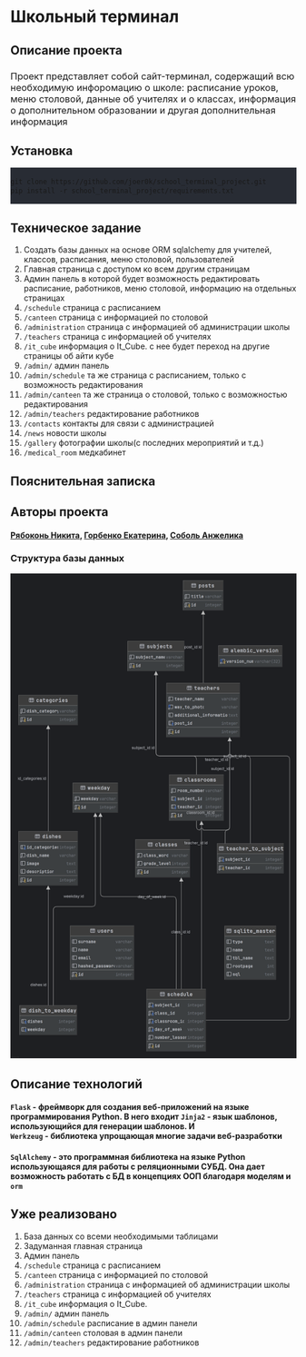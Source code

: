 <h1>Школьный терминал</h1>
<h2>Описание проекта</h2>
<h3 style="font-weight: normal">Проект представляет собой сайт-терминал, содержащий всю необходимую инфоромацию о школе: расписание уроков, меню столовой,
данные об учителях и о классах, информация о дополнительном образовании и другая дополнительная информация</h3>
<h2>Установка</h2>
    <div class="code-block">
        <pre id="code" style="background-color: #282c34"><code>
git clone https://github.com/joer0k/school_terminal_project.git 
pip install -r school_terminal_project/requirements.txt
        </code></pre>
    </div>
<h2>Техническое задание</h2>
<ol style="font-size: 14px">
    <li>Создать базы данных на основе ORM sqlalchemy для учителей, классов, расписания, меню столовой, пользователей</li>
    <li>Главная страница с доступом ко всем другим страницам</li>
    <li>Админ панель в которой будет возможность редактировать расписание, работников, меню столовой, информацию на отдельных страницах</li>
    <li><a><code>/schedule</code></a> страница с расписанием</li>
    <li><a><code>/canteen</code></a> страница с информацией по столовой</li>
    <li><a><code>/administration</code></a> страница с информацией об администрации школы</li>
    <li><a><code>/teachers</code></a> страница с информацией об учителях</li>
    <li><a><code>/it_cube</code></a> информация о It_Cube. с нее будет переход на другие страницы об айти кубе</li>
    <li><a><code>/admin/</code></a> админ панель</li>
    <li><a><code>/admin/schedule</code></a> та же страница с расписанием, только с возможность редактирования</li>
    <li><a><code>/admin/canteen</code></a> та же страница о столовой, только с возможностью редактирования</li>
    <li><a><code>/admin/teachers</code></a> редактирование работников</li>
    <li><a><code>/contacts</code></a> контакты для связи с администрацией</li>
    <li><a><code>/news</code></a> новости школы</li>
    <li><a><code>/gallery</code></a> фотографии школы(с последних мероприятий и т.д.)</li>
    <li><a><code>/medical_room</code></a> медкабинет</li>
</ol>


<h2>Пояснительная записка</h2>
<h2>Авторы проекта</h2>
<h4>
<a href='https://github.com/joer0k'>Рябоконь Никита</a>, <a href='https://github.com/Katja19999'>Горбенко
Екатерина</a>, <a href='https://github.com/AnzhelicaS'>Соболь Анжелика</a>
</h4>
<h3>Структура базы данных</h3>
<img src='https://github.com/joer0k/school_terminal_project/blob/Nikita/static/images/db_diagram.png'>
<h2>Описание технологий</h2>
<h4><a><code>Flask</code></a> - фреймворк для создания веб-приложений на языке программирования Python. В него
входит <a><code>Jinja2</code></a> - язык шаблонов, использующийся для генерации шаблонов. И <a><code>
Werkzeug</code></a> - библиотека упрощающая многие задачи веб-разработки</h2>
<h4><a><code>SqlAlchemy</a></code> - это программная библиотека на языке Python использующаяся для работы с реляционными
СУБД. Она дает возможность работать с БД в концепциях ООП благодаря моделям и <a><code>orm</code></a></h4>

<h2>Уже реализовано</h2>
<ol>
    <li>База данных со всеми необходимыми таблицами</li>
    <li>Задуманная главная страница</li>
    <li>Админ панель</li>
    <li><a><code>/schedule</code></a> страница с расписанием</li>
    <li><a><code>/canteen</code></a> страница с информацией по столовой</li>
    <li><a><code>/administration</code></a> страница с информацией об администрации школы</li>
    <li><a><code>/teachers</code></a> страница с информацией об учителях</li>
    <li><a><code>/it_cube</code></a> информация о It_Cube.</li>
    <li><a><code>/admin/</code></a> админ панель</li>
    <li><a><code>/admin/schedule</code></a> расписание в админ панели</li>
    <li><a><code>/admin/canteen</code></a> столовая в админ панели</li>
    <li><a><code>/admin/teachers</code></a> редактирование работников</li>
</ol>
